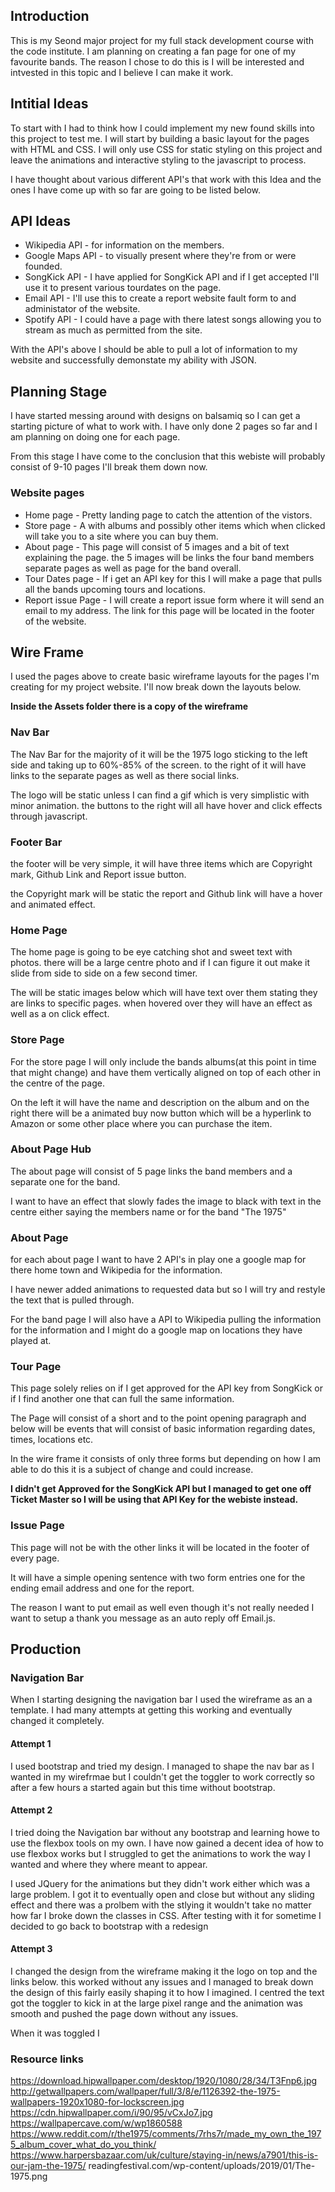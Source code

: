 <h2>Introduction</h2> 

<p>This is my Seond major project for my full stack development course with the code institute. I am planning on creating a fan page for one of my favourite bands. The reason I chose to do this is I will be interested and intvested in this topic and I believe I can make it work.</p>

<h2>Intitial Ideas</h2>

<p>To start with I had to think how I could implement my new found skills into this project to test me. I will start by building a basic layout for the pages with HTML and CSS. I will only use CSS for static styling on this project and leave the animations and interactive styling to the javascript to process. </p> 
<p>I have thought about various different API's that work with this Idea and the ones I have come up with so far are going to be listed below.</p>

<h2>API Ideas</h2>
<ul>
<li>Wikipedia API - for information on the members.</li>
<li>Google Maps API - to visually present where they're from or were founded.</li>
<li>SongKick API - I have applied for SongKick API and if I get accepted I'll use it to present various tourdates on the page.</li>
<li>Email API - I'll use this to create a report website fault form to and administator of the website.</li>
<li>Spotify API - I could have a page with there latest songs allowing you to stream as much as permitted from the site.</li>
</ul>

<p>With the API's above I should be able to pull a lot of information to my website and successfully demonstate my ability with JSON.</p>

<h2>Planning Stage</h2>
<p>I have started messing around with designs on balsamiq so I can get a starting picture of what to work with. I have only done 2 pages so far and I am planning on doing one for each page.</p>
<p>From this stage I have come to the conclusion that this webiste will probably consist of 9-10 pages I'll break them down now.</p>

<h3>Website pages</h3>

<ul>
<li>Home page - Pretty landing page to catch the attention of the vistors.</li>
<li>Store page - A with albums and possibly other items which when clicked will take you to a site where you can buy them.</li>
<li>About page - This page will consist of 5 images and a bit of text explaining the page. the 5 images will be links the four band members separate pages as well as page for the band overall. </li>
<li>Tour Dates page - If i get an API key for this I will make a page that pulls all the bands upcoming tours and locations.</li>
<li>Report issue Page - I will create a report issue form where it will send an email to my address. The link for this page will be located in the footer of the website.</li>
</ul>

<h2>Wire Frame</h2>
<p>I used the pages above to create basic wireframe layouts for the pages I'm creating for my project website. I'll now break down the layouts below.</p>
<p><b>Inside the Assets folder there is a copy of the wireframe</b></p>
<h3>Nav Bar</h3>
<p>The Nav Bar for the majority of it will be the 1975 logo sticking to the left side and taking up to 60%-85% of the screen. to the right of it will have links to the separate pages as well as there social links.</p>
<p>The logo will be static unless I can find a gif which is very simplistic with minor animation. the buttons to the right will all have hover and click effects through javascript.</p>
<h3>Footer Bar</h3>
<p>the footer will be very simple, it will have three items which are Copyright mark, Github Link and Report issue button.</p>
<p>the Copyright mark will be static the report and Github link will have a hover and animated effect.</p>
<h3>Home Page</h3>
<p>The home page is going to be eye catching shot and sweet text with photos. there will be a large centre photo and if I can figure it out make it slide from side to side on a few second timer.</p>
<p>The will be static images below which will have text over them stating they are links to specific pages. when hovered over they will have an effect as well as a on click effect.</p>
<h3>Store Page</h3>
<p>For the store page I will only include the bands albums(at this point in time that might change) and have them vertically aligned on top of each other in the centre of the page.</p>
<p>On the left it will have the name and description on the album and on the right there will be a animated buy now button which will be a hyperlink to Amazon or some other place where you can purchase the item.</p>
<h3>About Page Hub</h3>
<p>The about page will consist of 5 page links the band members and a separate one for the band.</p>
<p>I want to have an effect that slowly fades the image to black with text in the centre either saying the members name or for the band "The 1975"</p>
<h3>About Page</h3>
<p>for each about page I want to have 2 API's in play one a google map for there home town and Wikipedia for the information.</p>
<p>I have newer added animations to requested data but so I will try and restyle the text that is pulled through.</p>
<p>For the band page I will also have a API to Wikipedia pulling the information for the information and I might do a google map on locations they have played at.</p>
<h3>Tour Page</h3>
<p>This page solely relies on if I get approved for the API key from SongKick or if I find another one that can full the same information.</p>
<p>The Page will consist of a short and to the point opening paragraph and below will be events that will consist of basic information regarding dates, times, locations etc.</p>
<p>In the wire frame it consists of only three forms but depending on how I am able to do this it is a subject of change and could increase.</p>
<p><b>I didn't get Approved for the SongKick API but I managed to get one off Ticket Master so I will be using that API Key for the webiste instead.</b></p>
<h3>Issue Page</h3>
<p>This page will not be with the other links it will be located in the footer of every page.</p>
<p>It will have a simple opening sentence with two form entries one for the ending email address and one for the report.</p>
<p>The reason I want to put email as well even though it's not really needed I want to setup a thank you message as an auto reply off Email.js.</p>

<h2>Production</h2>

<h3>Navigation Bar</h3>

<p>When I starting designing the navigation bar I used the wireframe as an a template. I had many attempts at getting this working and eventually changed it completely.</p>

<h4>Attempt 1</h4>
<p>I used bootstrap and tried my design. I managed to shape the nav bar as I wanted in my wirefrmae but I couldn't get the toggler to work correctly so after a few hours a started again but this time without bootstrap.</p>
<h4>Attempt 2</h4>
<p>I tried doing the Navigation bar without any bootstrap and learning howe to use the flexbox tools on my own. I have now gained a decent idea of how to use flexbox works but I struggled to get the animations to work the way I wanted and where they where meant to appear.</p>
<p>I used JQuery for the animations but they didn't work either which was a large problem. I got it to eventually open and close but without any sliding effect and there was a prolbem with the stlying it wouldn't take no matter how far I broke down the classes in CSS. After testing with it for sometime I decided to go back to bootstrap with a redesign</p>
<h4>Attempt 3</h4>
<p>I changed the design from the wireframe making it the logo on top and the links below. this worked without any issues and I managed to break down the design of this fairly easily shaping it to how I imagined. I centred the text got the toggler to kick in at the large pixel range and the animation was smooth and pushed the page down without any issues.</p>
<p>When it was toggled I </p>


<h3>Resource links</h3>

https://download.hipwallpaper.com/desktop/1920/1080/28/34/T3Fnp6.jpg
http://getwallpapers.com/wallpaper/full/3/8/e/1126392-the-1975-wallpapers-1920x1080-for-lockscreen.jpg
https://cdn.hipwallpaper.com/i/90/95/vCxJo7.jpg
https://wallpapercave.com/w/wp1860588
https://www.reddit.com/r/the1975/comments/7rhs7r/made_my_own_the_1975_album_cover_what_do_you_think/
https://www.harpersbazaar.com/uk/culture/staying-in/news/a7901/this-is-our-jam-the-1975/
readingfestival.com/wp-content/uploads/2019/01/The-1975.png 

